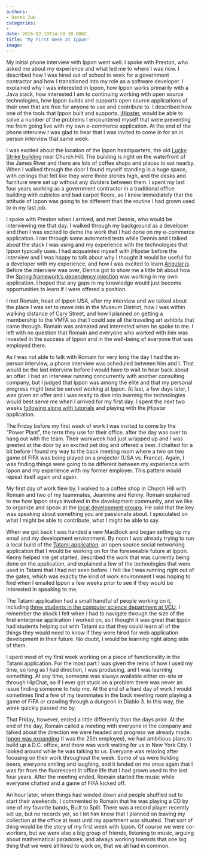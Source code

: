 ```yaml
---
authors:
- Derek Zuk
categories:
- 
date: 2016-02-18T14:58:30.000Z
title: "My First Week at Ippon"
image: 
---
```


My initial phone interview with Ippon went well. I spoke with Preston, who asked me about my experience and what led me to where I was now. I described how I was hired out of school to work for a government contractor and how I transitioned into my role as a software developer. I explained why I was interested in Ippon, how Ippon works primarily with a Java stack, how interested I am to continuing working with open source technologies, how Ippon builds and supports open source applications of their own that are free for anyone to use and contribute to. I described how one of the tools that Ippon built and supports, [jHipster](https://jhipster.github.io), would be able to solve a number of the problems I encountered myself that were preventing me from going live with my own e-commerce application. At the end of the phone interview I was glad to hear that I was invited to come in for an in person interview that same week.

I was excited about the location of the Ippon headquarters, the old [Lucky Strike building](https://www.google.com/search?site=&tbm=isch&source=hp&biw=1050&bih=615&q=Lucky+Strike%2C+Richmond%2C+VA) near Church Hill. The building is right on the waterfront of the James River and there are lots of coffee shops and places to eat nearby. When I walked through the door I found myself standing in a huge space, with ceilings that felt like they were three stories high, and the desks and furniture were set up without any dividers between them. I spent my last four years working as a government contractor in a traditional office building with cubicles and bad carpet floors, so I knew immediately that the attitude of Ippon was going to be different than the routine I had grown used to in my last job.

I spoke with Preston when I arrived, and met Dennis, who would be interviewing me that day. I walked through my background as a developer and then I was excited to demo the work that I had done on my e-commerce application. I ran through some automated tests while Dennis and I talked about the stack I was using and my experience with the technologies that Ippon typically uses. I had acquainted myself with jHipster before the interview and I was happy to talk about why I thought it would be useful for a developer with my experience, and how I was excited to learn [Angular.js](https://angularjs.org). Before the interview was over, Dennis got to show me a little bit about how the [Spring framework’s dependency injection](http://docs.spring.io/autorepo/docs/spring/3.2.x/spring-framework-reference/html/beans.html) was working in my own application. I hoped that any gaps in my knowledge would just become opportunities to learn if I were offered a position.

I met Romain, head of Ippon USA, after my interview and we talked about the place I was set to move into in the Museum District, how I was within walking distance of Cary Street, and how I planned on getting a membership to the VMFA so that I could see all the traveling art exhibits that came through. Romain was animated and interested when he spoke to me. I left with no question that Romain and everyone who worked with him was invested in the success of Ippon and in the well-being of everyone that was employed there.

As I was not able to talk with Romain for very long the day I had the in-person interview, a phone interview was scheduled between him and I. That would be the last interview before I would have to wait to hear back about an offer. I had an interview running concurrently with another consulting company, but I judged that Ippon was among the elite and that my personal progress might best be served working at Ippon. At last, a few days later, I was given an offer and I was ready to dive into learning the technologies would best serve me when I arrived for my first day. I spent the next two weeks [following along with tutorials](https://www.youtube.com/watch?v=d1MEM8PdAzQ) and playing with the jHipster application.

The Friday before my first week of work I was invited to come by the “Power Plant”, the term they use for their office, after the day was over to hang out with the team. Their workweek had just wrapped up and I was greeted at the door by an excited pet dog and offered a beer. I chatted for a bit before I found my way to the back meeting room where a two on two game of FIFA was being played on a projector (USA vs. France). Again, I was finding things were going to be different between my experience with Ippon and my experience with my former employer. This pattern would repeat itself again and again.

My first day of work flew by. I walked to a coffee shop in Church Hill with Romain and two of my teammates, Jeannine and Kenny. Romain explained to me how Ippon stays involved in the development community, and we like to organize and speak at the [local development groups](http://www.meetup.com/Richmond-Java-Users-Group/). He said that the key was speaking about something you are passionate about. I speculated on what I might be able to contribute, what I might be able to say.

When we got back I was handed a new MacBook and began setting up my email and my development environment. By noon I was already trying to run a local build of the [Tatami application](https://github.com/ippontech/tatami), an open source social networking application that I would be working on for the foreseeable future at Ippon. Kenny helped me get started, described the work that was currently being done on the application, and explained a few of the technologies that were used in Tatami that I had not seen before. I felt like I was running right out of the gates, which was exactly the kind of work environment I was hoping to find when I emailed Ippon a few weeks prior to see if they would be interested in speaking to me.

The Tatami application had a small handful of people working on it, including [three students in the computer science department at VCU](http://www.egr.vcu.edu/wp-content/uploads/sites/1830/2015/05/CS03.pdf). I remember the shock I felt when I had to navigate through the size of the first enterprise application I worked on, so I thought it was great that Ippon had students helping out with Tatami so that they could learn all of the things they would need to know if they were hired for web application development in their future. No doubt, I would be learning right along side of them.

I spent most of my first week working on a piece of functionality in the Tatami application. For the most part I was given the reins of how I used my time, so long as I had direction, I was producing, and I was learning something. At any time, someone was always available either on-site or through HipChat, so if I ever got stuck on a problem there was never an issue finding someone to help me. At the end of a hard day of work I would sometimes find a few of my teammates in the back meeting room playing a game of FIFA or crawling through a dungeon in Diablo 3. In this way, the week quickly passed me by.

That Friday, however, ended a little differently than the days prior. At the end of the day, Romain called a meeting with everyone in the company and talked about the direction we were headed and progress we already made. [Ippon was expanding](http://www.ipponusa.com/careers/) (I was the 25th employee), we had ambitious plans to build up a D.C. office, and there was work waiting for us in New York City. I looked around while he was talking to us. Everyone was relaxing after focusing on their work throughout the week. Some of us were holding beers, everyone smiling and laughing, and it landed on me once again that I was far from the fluorescent lit office life that I had grown used to the last four years. After the meeting ended, Romain started the music while everyone chatted and a game of FIFA kicked off.

An hour later, when things had winded down and people shuffled out to start their weekends, I commented to Romain that he was playing a CD by one of my favorite bands, Built to Spill. There was a record player recently set up, but no records yet, so I let him know that I planned on leaving my collection at the office at least until my apartment was situated. That sort of thing would be the story of my first week with Ippon. Of course we were co-workers, but we were also a big group of friends, listening to music, arguing about mathematical paradoxes, and always working towards that one big thing that we were all hired to work on, that we all had in common.
